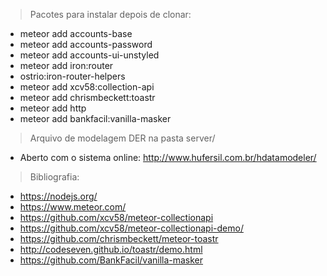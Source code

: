 > Pacotes para instalar depois de clonar:

- meteor add accounts-base
- meteor add accounts-password
- meteor add accounts-ui-unstyled
- meteor add iron:router
- ostrio:iron-router-helpers
- meteor add xcv58:collection-api
- meteor add chrismbeckett:toastr
- meteor add http
- meteor add bankfacil:vanilla-masker

> Arquivo de modelagem DER na pasta server/

- Aberto com o sistema online: http://www.hufersil.com.br/hdatamodeler/

> Bibliografia:

- https://nodejs.org/
- https://www.meteor.com/
- https://github.com/xcv58/meteor-collectionapi
- https://github.com/xcv58/meteor-collectionapi-demo/
- https://github.com/chrismbeckett/meteor-toastr
- http://codeseven.github.io/toastr/demo.html
- https://github.com/BankFacil/vanilla-masker